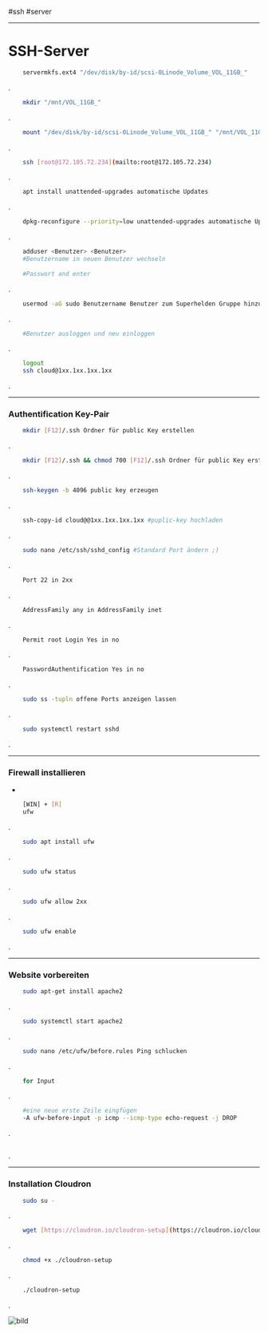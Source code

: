 #ssh
#server
______________

# SSH-Server


```bash
	servermkfs.ext4 "/dev/disk/by-id/scsi-0Linode_Volume_VOL_11GB_"  
```
.



```bash
	mkdir "/mnt/VOL_11GB_"  
```
.

 
```bash
	mount "/dev/disk/by-id/scsi-0Linode_Volume_VOL_11GB_" "/mnt/VOL_11GB_"  
```
. 

  
```bash
	ssh [root@172.105.72.234](mailto:root@172.105.72.234)  
```
.

  
```bash
	apt install unattended-upgrades automatische Updates
```
.

  
```bash
	dpkg-reconfigure --priority=low unattended-upgrades automatische Updates Part 2
```
.

  
```bash
	adduser <Benutzer> <Benutzer>
	#Benutzername in neuen Benutzer wechseln
		
	#Passwort and enter
```
.


```bash
	usermod -aG sudo Benutzername Benutzer zum Superhelden Gruppe hinzufügen
```
.

  
```bash
	#Benutzer ausloggen und neu einloggen
```
.

  
```bash
	logout
	ssh cloud@1xx.1xx.1xx.1xx
```
.

_____________
### Authentification Key-Pair


```bash
	mkdir [F12]/.ssh Ordner für public Key erstellen
```
.  


```bash
	mkdir [F12]/.ssh && chmod 700 [F12]/.ssh Ordner für public Key erstellen mitadmin rechten  

```
.


```bash
	ssh-keygen -b 4096 public key erzeugen

```
.


```bash
	ssh-copy-id cloud@@1xx.1xx.1xx.1xx #puplic-key hochladen
```
.


```bash
	sudo nano /etc/ssh/sshd_config #Standard Port ändern ;)
```
.


```bash
	Port 22 in 2xx
```
.


```bash
	AddressFamily any in AddressFamily inet
```
.


```bash
	Permit root Login Yes in no
```
.


```bash
	PasswordAuthentification Yes in no
```
.


```bash
	sudo ss -tupln offene Ports anzeigen lassen
```
.


```bash
	sudo systemctl restart sshd
```
.

________________
### Firewall installieren

- 

```bash
	[WIN] + [R]
	ufw
```
.


```bash
	sudo apt install ufw
```
.
  

```bash
	sudo ufw status
```
.


```bash
	sudo ufw allow 2xx
```
.


```bash
	sudo ufw enable
```
.

____________________

### Website vorbereiten


```bash
	sudo apt-get install apache2
```
.


```bash
	sudo systemctl start apache2
```
.
  

```bash
	sudo nano /etc/ufw/before.rules Ping schlucken
```
.


```bash
	for Input
```
.


```bash
	#eine neue erste Zeile eingfügen
	-A ufw-before-input -p icmp --icmp-type echo-request -j DROP
```
.

  
```bash


```
.

_____________
### Installation Cloudron


```bash
	sudo su -
```
.


```bash
	wget [https://cloudron.io/cloudron-setup](https://cloudron.io/cloudron-setup)  
```
.


```bash
	chmod +x ./cloudron-setup  
```
.

```bash
	./cloudron-setup  
```
.


![bild]( .\C:\working-directory\SSH-Server\screen\lenode.png)
  

